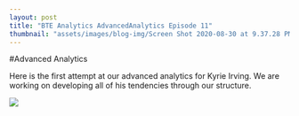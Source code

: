 ```yaml
---
layout: post
title: "BTE Analytics AdvancedAnalytics Episode 11"
thumbnail: "assets/images/blog-img/Screen Shot 2020-08-30 at 9.37.28 PM.webp"
---
```


#Advanced Analytics

Here is the first attempt at our advanced analytics for Kyrie Irving. We are working on developing all of his tendencies through our structure.

![]({{site.url}}{{site.baseurl}}/assets/images/blog-img/Ky_Advanced.webp?raw=true)

